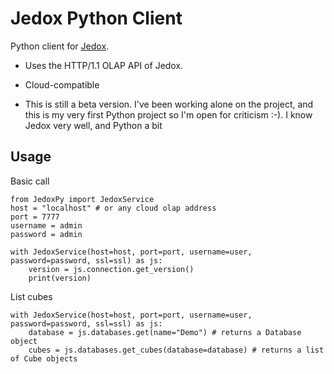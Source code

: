# Jedox Python Client

Python client for [Jedox](https://www.jedox.com/).
* Uses the HTTP/1.1 OLAP API of Jedox.
* Cloud-compatible

* This is still a beta version. I've been working alone on the project, and this is my very first Python project so I'm open for criticism :-). I know Jedox very well, and Python a bit

## Usage

Basic call
```
from JedoxPy import JedoxService
host = "localhost" # or any cloud olap address
port = 7777
username = admin
password = admin

with JedoxService(host=host, port=port, username=user, password=password, ssl=ssl) as js:
    version = js.connection.get_version()
    print(version)
```

List cubes
```
with JedoxService(host=host, port=port, username=user, password=password, ssl=ssl) as js:
    database = js.databases.get(name="Demo") # returns a Database object
    cubes = js.databases.get_cubes(database=database) # returns a list of Cube objects
```
